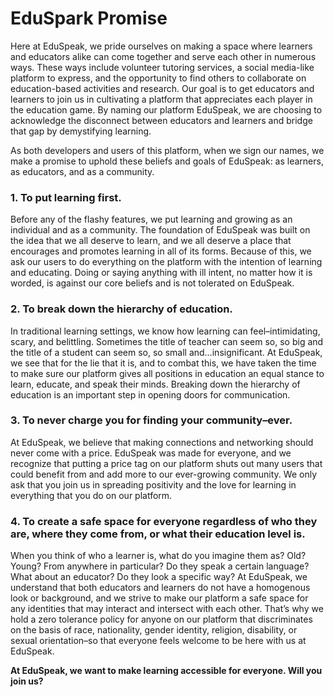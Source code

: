# EduSpark Promise
Here at EduSpeak, we pride ourselves on making a space where learners and educators alike can come together and serve each other in numerous ways. These ways include volunteer tutoring services, a social media-like platform to express, and the opportunity to find others to collaborate on education-based activities and research.  Our goal is to get educators and learners to join us in cultivating a platform that appreciates each player in the education game. By naming our platform EduSpeak, we are choosing to acknowledge the disconnect between educators and learners and bridge that gap by demystifying learning.

As both developers and users of this platform, when we sign our names, we make a promise to uphold these beliefs and goals of EduSpeak: as learners, as educators, and as a community.

### 1. To put learning first.
Before any of the flashy features, we put learning and growing as an individual and as a community. The foundation of EduSpeak was built on the idea that we all deserve to learn, and we all deserve a place that encourages and promotes learning in all of its forms. Because of this, we ask our users to do everything on the platform with the intention of learning and educating. Doing or saying anything with ill intent, no matter how it is worded, is against our core beliefs and is not tolerated on EduSpeak.


### 2. To break down the hierarchy of education.
In traditional learning settings, we know how learning can feel–intimidating, scary, and belittling. Sometimes the title of teacher can seem so, so big and the title of a student can seem so, so small and…insignificant. At EduSpeak, we see that for the lie that it is, and to combat this, we have taken the time to make sure our platform gives all positions in education an equal stance to learn, educate, and speak their minds. Breaking down the hierarchy of education is an important step in opening doors for communication.


### 3. To never charge you for finding your community–ever.
At EduSpeak, we believe that making connections and networking should never come with a price. EduSpeak was made for everyone, and we recognize that putting a price tag on our platform shuts out many users that could benefit from and add more to our ever-growing community. We only ask that you join us in spreading positivity and the love for learning in everything that you do on our platform.


### 4. To create a safe space for everyone regardless of who they are, where they come from, or what their education level is.
When you think of who a learner is, what do you imagine them as? Old? Young? From anywhere in particular? Do they speak a certain language? What about an educator? Do they look a specific way? At EduSpeak, we understand that both educators and learners do not have a homogenous look or background, and we strive to make our platform a safe space for any identities that may interact and intersect with each other. That’s why we hold a zero tolerance policy for anyone on our platform that discriminates on the basis of race, nationality, gender identity, religion, disability, or sexual orientation–so that everyone feels welcome to be here with us at EduSpeak.

**At EduSpeak, we want to make learning accessible for everyone. Will you join us?**
